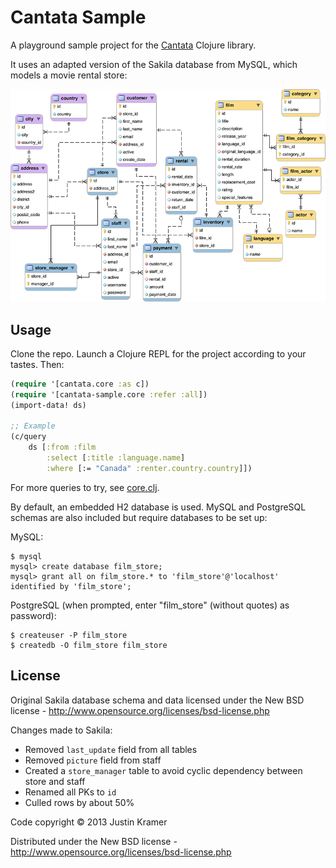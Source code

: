 # Cantata Sample

A playground sample project for the [Cantata](https://github.com/jkk/cantata) Clojure library.

It uses an adapted version of the Sakila database from MySQL, which models a movie rental store:

<img src="https://github.com/jkk/cantata-sample/raw/master/doc/film_store.png">

## Usage

Clone the repo. Launch a Clojure REPL for the project according to your tastes. Then:

```clj
(require '[cantata.core :as c])
(require '[cantata-sample.core :refer :all])
(import-data! ds)

;; Example
(c/query
    ds [:from :film
        :select [:title :language.name]
        :where [:= "Canada" :renter.country.country]])
```

For more queries to try, see [core.clj](https://github.com/jkk/cantata-sample/blob/master/src/cantata_sample/core.clj).

By default, an embedded H2 database is used. MySQL and PostgreSQL schemas are also included but require databases to be set up:

MySQL:

```
$ mysql
mysql> create database film_store;
mysql> grant all on film_store.* to 'film_store'@'localhost' identified by 'film_store';
```

PostgreSQL (when prompted, enter "film_store" (without quotes) as password):

```
$ createuser -P film_store
$ createdb -O film_store film_store
```

## License

Original Sakila database schema and data licensed under the New BSD license - http://www.opensource.org/licenses/bsd-license.php

Changes made to Sakila:

* Removed `last_update` field from all tables
* Removed `picture` field from staff
* Created a `store_manager` table to avoid cyclic dependency between store and staff
* Renamed all PKs to `id`
* Culled rows by about 50%

Code copyright © 2013 Justin Kramer

Distributed under the New BSD license - http://www.opensource.org/licenses/bsd-license.php
